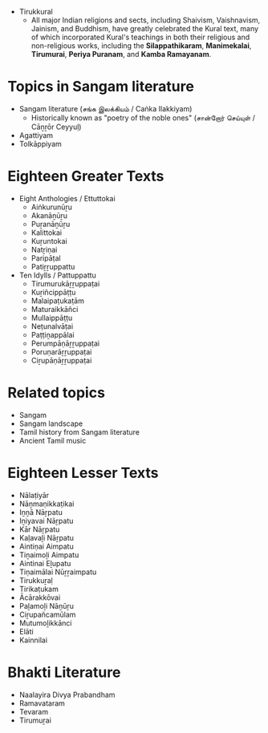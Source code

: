 - Tirukkural
	- All major Indian religions and sects, including Shaivism, Vaishnavism, Jainism, and Buddhism, have greatly celebrated the Kural text, many of which incorporated Kural's teachings in both their religious and non-religious works, including the **Silappathikaram**, **Manimekalai**, **Tirumurai**, **Periya Puranam**, and **Kamba Ramayanam**.
# Topics in Sangam literature
- Sangam literature (சங்க இலக்கியம் / Caṅka Ilakkiyam)
	- Historically known as "poetry of the noble ones" (சான்றோர் செய்யுள் / Cāṉṟōr Ceyyuḷ)
- Agattiyam
- Tolkāppiyam
# Eighteen Greater Texts
- Eight Anthologies / Ettuttokai
	- Aiṅkurunūṟu
	- Akanāṉūṟu
	- Puṟanāṉūṟu
	- Kalittokai
	- Kuṟuntokai
	- Natṟiṇai
	- Paripāṭal
	- Patiṟṟuppattu
- Ten Idylls / Pattuppattu
	- Tirumurukāṟṟuppaṭai
	- Kuṟiñcippāṭṭu
	- Malaipaṭukaṭām
	- Maturaikkāñci
	- Mullaippāṭṭu
	- Neṭunalvāṭai
	- Paṭṭiṉappālai
	- Perumpāṇāṟṟuppaṭai
	- Poruṇarāṟṟuppaṭai
	- Ciṟupāṇāṟṟuppaṭai
# Related topics
- Sangam
- Sangam landscape
- Tamil history from Sangam literature
- Ancient Tamil music
# Eighteen Lesser Texts
- Nālaṭiyār
- Nāṉmaṇikkaṭikai
- Iṉṉā Nāṟpatu
- Iṉiyavai Nāṟpatu
- Kār Nāṟpatu
- Kaḷavaḻi Nāṟpatu
- Aintiṇai Aimpatu
- Tiṉaimoḻi Aimpatu
- Aintinai Eḻupatu
- Tiṇaimālai Nūṟṟaimpatu
- Tirukkuṟaḷ
- Tirikaṭukam
- Ācārakkōvai
- Paḻamoḻi Nāṉūṟu
- Ciṟupañcamūlam
- Mutumoḻikkānci
- Elāti
- Kainnilai
# Bhakti Literature
- Naalayira Divya Prabandham
- Ramavataram
- Tevaram
- Tirumuṟai